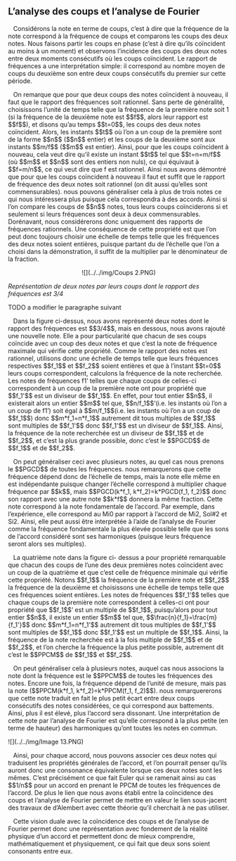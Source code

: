 ## L’analyse des coups et l’analyse de Fourier

<p>&nbsp;&nbsp;
Consid&eacute;rons la note en terme de coups, c&rsquo;est &agrave; dire que la fr&eacute;quence de la note correspond &agrave; la fr&eacute;quence de coups et comparons les coups des deux notes. Nous faisons partir les coups en phase (c&rsquo;est &agrave; dire qu&rsquo;ils co&iuml;ncident au moins &agrave; un moment) et observons l&rsquo;incidence des coups des deux notes entre deux moments cons&eacute;cutifs o&ugrave; les coups co&iuml;ncident. Le rapport de fr&eacute;quences a une interpr&eacute;tation simple: il correspond au nombre moyen de coups du deuxi&egrave;me son entre deux coups cons&eacute;cutifs du premier sur cette p&eacute;riode. 
</p>
<p>&nbsp;&nbsp;
On remarque que pour que deux coups des notes co&iuml;ncident &agrave; nouveau, il faut que le rapport des fr&eacute;quences soit rationnel. Sans perte de g&eacute;n&eacute;ralit&eacute;, choisissons l&rsquo;unit&eacute; de temps telle que la fr&eacute;quence de la premi&egrave;re note soit 1 (si la fr&eacute;quence de la deuxi&egrave;me note est $$f$$, alors leur rapport est $$f$$), et disons qu&rsquo;au temps $$t=0$$, les coups des deux notes co&iuml;ncident. Alors, les instants $$t$$ o&ugrave; l&rsquo;on a un coup de la premi&egrave;re sont de la forme $$n$$ ($$n$$ entier) et les coups de la deuxi&egrave;me sont aux instants $$m/f$$ ($$m$$ est entier). Ainsi, pour que les coups co&iuml;ncident &agrave; nouveau, cela veut dire qu&rsquo;il existe un instant $$t$$ tel que $$t=n=m/f$$ (o&ugrave; $$m$$ et $$n$$ sont des entiers non nuls), ce qui &eacute;quivaut &agrave; $$f=m/n$$, ce qui veut dire que f est rationnel. Ainsi nous avons d&eacute;montr&eacute; que pour que les coups co&iuml;ncident &agrave; nouveau il faut et suffit que le rapport de fr&eacute;quence des deux notes soit rationnel (on dit aussi qu&rsquo;elles sont commensurables). nous pouvons g&eacute;n&eacute;raliser cela &agrave; plus de trois notes ce qui nous int&eacute;ressera plus puisque cela correspondra &agrave; des accords. Ainsi si l&rsquo;on compare les coups de $$n$$ notes, tous leurs coups co&iuml;nciderons si et seulement si leurs fr&eacute;quences sont deux &agrave; deux commensurables. Dor&eacute;navant, nous consid&eacute;rerons donc uniquement des rapports de fr&eacute;quences rationnels. Une cons&eacute;quence de cette propri&eacute;t&eacute; est que l&rsquo;on peut donc toujours choisir une &eacute;chelle de temps telle que les fr&eacute;quences des deux notes soient enti&egrave;res, puisque partant du de l&rsquo;&eacute;chelle que l&rsquo;on a choisi dans la d&eacute;monstration, il suffit de la multiplier par le d&eacute;nominateur de la fraction.
</p>
<center>
<p>
</p>

![](../../img/Coups 2.PNG)
<p>
</p>
</center>
<p><em>Repr&eacute;sentation de deux notes par leurs coups dont le rapport des fr&eacute;quences est 3/4</em></p>

TODO a modifier le paragraphe suivant

<p>&nbsp;&nbsp;
Dans la figure ci-dessus, nous avons repr&eacute;sent&eacute; deux notes dont le rapport des fr&eacute;quences est $$3/4$$, mais en dessous, nous avons rajout&eacute; une nouvelle note. Elle a pour particularit&eacute; que chacun de ses coups co&iuml;ncide avec un coup des deux notes et que c&rsquo;est la note de fr&eacute;quence maximale qui v&eacute;rifie cette propri&eacute;t&eacute;. Comme le rapport des notes est rationnel, utilisons donc une &eacute;chelle de temps telle que leurs fr&eacute;quences respectives $$f_1$$ et $$f_2$$ soient enti&egrave;res et que &agrave; l&rsquo;instant $$t=0$$ leurs coups correspondent, calculons la fr&eacute;quence de la note recherch&eacute;e. Les notes de fr&eacute;quences f1&rsquo; telles que chaque coups de celles-ci correspondent &agrave; un coup de la premi&egrave;re note ont pour propri&eacute;t&eacute; que $$f_1'$$ est un diviseur de $$f_1$$. En effet, pour tout entier $$n$$, il existerait alors un entier $$m$$ tel que, $$n/f_1$$&rsquo;(i.e. les instants o&ugrave; l&rsquo;on a un coup de f1&rsquo;) soit égal à $$m/f_1$$(i.e. les instants o&ugrave; l&rsquo;on a un coup de $$f_1$$) donc $$m*f_1=n*f_1$$ autrement dit tous multiples de $$f_1$$ sont multiples de $$f_1'$$ donc $$f_1'$$ est un diviseur de $$f_1$$. Ainsi, la fr&eacute;quence de la note recherch&eacute;e est un diviseur de $$f_1$$ et de $$f_2$$, et c&rsquo;est la plus grande possible, donc c&rsquo;est le $$PGCD$$ de $$f_1$$ et de $$f_2$$. </p>
<p>&nbsp;&nbsp;
On peut g&eacute;n&eacute;raliser ceci avec plusieurs notes, au quel cas nous prenons le $$PGCD$$ de toutes les fr&eacute;quences. nous remarquerons que cette fr&eacute;quence d&eacute;pend donc de l&rsquo;&eacute;chelle de temps, mais la note elle m&ecirc;me en est ind&eacute;pendante puisque changer l&rsquo;&eacute;chelle correspond &agrave; multiplier chaque fr&eacute;quence par $$k$$, mais $$PGCD(k*f_1, k*f_2)=k*PGCD(f_1, f_2)$$ donc son rapport avec une autre note $$k*f$$ donnera la m&ecirc;me fraction. Cette note correspond &agrave; la note fondamentale de l&rsquo;accord. Par exemple, dans l&rsquo;exp&eacute;rience, elle correspond au Mi0 par rapport &agrave; l&rsquo;accord de Mi2, Sol#2 et Si2. Ainsi, elle peut aussi &ecirc;tre interpr&eacute;t&eacute;e &agrave; l&rsquo;aide de l&rsquo;analyse de Fourier comme la fr&eacute;quence fondamentale la plus &eacute;lev&eacute;e possible telle que les sons de l&rsquo;accord consid&eacute;r&eacute; sont ses harmoniques (puisque leurs fr&eacute;quence seront alors ses multiples).
</p>
<p>&nbsp;&nbsp;
La quatri&egrave;me note dans la figure ci- dessus a pour propri&eacute;t&eacute; remarquable que chacun des coups de l&rsquo;une des deux premi&egrave;res notes co&iuml;ncident avec un coup de la quatri&egrave;me et que c&rsquo;est celle de fr&eacute;quence minimale qui v&eacute;rifie cette propri&eacute;t&eacute;. Notons $$f_1$$ la fr&eacute;quence de la premi&egrave;re note et $$f_2$$ la fr&eacute;quence de la deuxi&egrave;me et choisissons une &eacute;chelle de temps telle que ces fr&eacute;quences soient enti&egrave;res. Les notes de fr&eacute;quences $$f_1'$$ telles que chaque coups de la premi&egrave;re note correspondent &agrave; celles-ci ont pour propri&eacute;t&eacute; que $$f_1$$&rsquo; est un multiple de $$f_1$$, puisqu&rsquo;alors pour tout entier $$n$$, il existe un entier $$m$$ tel que, $$\frac{n}{f_1}=\frac{m}{f_1'}$$ donc $$m*f_1=n*f_1'$$ autrement dit tous multiples de $$f_1'$$ sont multiples de $$f_1$$ donc $$f_1'$$ est un multiple de $$f_1$$. Ainsi, la fr&eacute;quence de la note recherch&eacute;e est &agrave; la fois multiple de $$f_1$$ et de $$f_2$$, et l&rsquo;on cherche la fr&eacute;quence la plus petite possible, autrement dit c&rsquo;est le $$PPCM$$ de $$f_1$$ et $$f_2$$.
</p>
<p>&nbsp;&nbsp;
On peut g&eacute;n&eacute;raliser cela &agrave; plusieurs notes, auquel cas nous associons la note dont la fr&eacute;quence est le $$PPCM$$ de toutes les fr&eacute;quences des notes. Encore une fois, la fr&eacute;quence d&eacute;pend de l&rsquo;unit&eacute; de mesure, mais pas la note ($$PPCM(k*f_1, k*f_2)=k*PPCM(f_1, f_2)$$). nous remarquererons que cette note traduit en fait le plus petit &eacute;cart entre deux coups cons&eacute;cutifs des notes consid&eacute;r&eacute;es, ce qui correspond aux battements. Ainsi, plus il est &eacute;lev&eacute;, plus l&rsquo;accord sera dissonant. Une interpr&eacute;tation de cette note par l&rsquo;analyse de Fourier est qu&rsquo;elle correspond &agrave; la plus petite (en terme de hauteur) des harmoniques qu&rsquo;ont toutes les notes en commun.</p>

![](../../img/Image 13.PNG)

<p>&nbsp;&nbsp;
Ainsi, pour chaque accord, nous pouvons associer ces deux notes qui traduisent les propri&eacute;t&eacute;s g&eacute;n&eacute;rales de l&rsquo;accord, et l&rsquo;on pourrait penser qu&rsquo;ils auront donc une consonance &eacute;quivalente lorsque ces deux notes sont les m&ecirc;mes. C&rsquo;est pr&eacute;cis&eacute;ment ce que fait Euler qui se ramenait ainsi au cas $$1/n$$ pour un accord en prenant le PPCM de toutes les fr&eacute;quences de l&rsquo;accord. De plus le lien que nous avons &eacute;tabli entre la co&iuml;ncidence des coups et l&rsquo;analyse de Fourier permet de mettre en valeur le lien sous-jacent des travaux de d&rsquo;Alembert avec cette th&eacute;orie qu&rsquo;il cherchait &agrave; ne pas utiliser.
</p>
<p>&nbsp;&nbsp;
Cette vision duale avec la co&iuml;ncidence des coups et de l&rsquo;analyse de Fourier permet donc une repr&eacute;sentation avec fondement de la r&eacute;alit&eacute; physique d&rsquo;un accord et permettent donc de mieux comprendre, math&eacute;matiquement et physiquement, ce qui fait que deux sons soient consonants entre eux.
</p>
